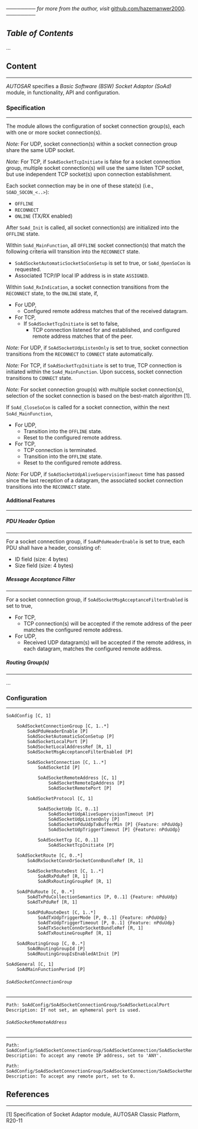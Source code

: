 ──────── *for more from the author, visit* [github.com/hazemanwer2000](https://github.com/hazemanwer2000). ────────
## *Table of Contents*
...
## Content
---
*AUTOSAR* specifies a *Basic Software (BSW) Socket Adaptor (SoAd)* module, in functionality, API and configuration.
### Specification
---
The module allows the configuration of socket connection group(s), each with one or more socket connection(s).

*Note:* For UDP, socket connection(s) within a socket connection group share the same UDP socket.

*Note:* For TCP, if `SoAdSocketTcpInitiate` is false for a socket connection group, multiple socket connection(s) will use the same listen TCP socket, but use independent TCP socket(s) upon connection establishment.

Each socket connection may be in one of these state(s) (i.e., `SOAD_SOCON_<..>`):
* `OFFLINE`
* `RECONNECT`
* `ONLINE` (TX/RX enabled)

After `SoAd_Init` is called, all socket connection(s) are initialized into the `OFFLINE` state.

Within `SoAd_MainFunction`, all `OFFLINE` socket connection(s) that match the following criteria will transition into the `RECONNECT` state.
* `SoAdSocketAutomaticSocketSoConSetup` is set to true, or `SoAd_OpenSoCon` is requested.
* Associated TCP/IP local IP address is in state `ASSIGNED`.

Within `SoAd_RxIndication`, a socket connection transitions from the `RECONNECT` state, to the `ONLINE` state, if,
* For UDP,
	* Configured remote address matches that of the received datagram.
* For TCP,
	* If `SoAdSocketTcpInitiate` is set to false,
		* TCP connection listened for and established, and configured remote address matches that of the peer.

*Note:* For UDP, if `SoAdSocketUdpListenOnly` is set to true, socket connection transitions from the `RECONNECT` to `CONNECT` state automatically.

*Note:* For TCP, if `SoAdSocketTcpInitiate` is set to true, TCP connection is initiated within the `SoAd_MainFunction`. Upon success, socket connection transitions to `CONNECT` state. 

*Note:* For socket connection group(s) with multiple socket connection(s), selection of the socket connection is based on the best-match algorithm [1].

If `SoAd_CloseSoCon` is called for a socket connection, within the next `SoAd_MainFunction`,
* For UDP,
	* Transition into the `OFFLINE` state.
	* Reset to the configured remote address.
* For TCP,
	* TCP connection is terminated.
	* Transition into the `OFFLINE` state.
	* Reset to the configured remote address.

*Note:* For UDP, if `SoAdSocketUdpAliveSupervisionTimeout` time has passed since the last reception of a datagram, the associated socket connection transitions into the `RECONNECT` state.
#### Additional Features
---
##### PDU Header Option
---
For a socket connection group, if `SoAdPduHeaderEnable` is set to true, each PDU shall have a header, consisting of:
* ID field (size: 4 bytes)
* Size field (size: 4 bytes)
##### Message Acceptance Filter
---
For a socket connection group, if `SoAdSocketMsgAcceptanceFilterEnabled` is set to true,
* For TCP,
	* TCP connection(s) will be accepted if the remote address of the peer matches the configured remote address.
* For UDP,
	* Received UDP datagram(s) will be accepted if the remote address, in each datagram, matches the configured remote address.
##### Routing Group(s)
---
...
### Configuration
---
```
SoAdConfig [C, 1]

	SoAdSocketConnectionGroup [C, 1..*]
		SoAdPduHeaderEnable [P]
		SoAdSocketAutomaticSoConSetup [P]
		SoAdSocketLocalPort [P]
		SoAdSocketLocalAddressRef [R, 1]
		SoAdSocketMsgAcceptanceFilterEnabled [P]

		SoAdSocketConnection [C, 1..*]
			SoAdSocketId [P]

			SoAdSocketRemoteAddress [C, 1]
				SoAdSocketRemoteIpAddress [P]
				SoAdSocketRemotePort [P]

		SoAdSocketProtocol [C, 1]

			SoAdSocketUdp [C, 0..1]
				SoAdSocketUdpAliveSupervisionTimeout [P]
				SoAdSocketUdpListenOnly [P]
				SoAdSocketnPduUdpTxBufferMin [P] {Feature: nPduUdp}
				SoAdSocketUdpTriggerTimeout [P] {Feature: nPduUdp}

			SoAdSocketTcp [C, 0..1]
				SoAdSocketTcpInitiate [P]

	SoAdSocketRoute [C, 0..*]
		SoAdRxSocketConnOrSocketConnBundleRef [R, 1]

		SoAdSocketRouteDest [C, 1..*]
			SoAdRxPduRef [R, 1]
			SoAdRxRoutingGroupRef [R, 1]

	SoAdPduRoute [C, 0..*]
		SoAdTxPduCollectionSemantics [P, 0..1] {Feature: nPduUdp}
		SoAdTxPduRef [R, 1]

		SoAdPduRouteDest [C, 1..*]
			SoAdTxUdpTriggerMode [P, 0..1] {Feature: nPduUdp}
			SoAdTxUdpTriggerTimeout [P, 0..1] {Feature: nPduUdp}
			SoAdTxSocketConnOrSocketBundleRef [R, 1]
			SoAdTxRoutineGroupRef [R, 1]

	SoAdRoutingGroup [C, 0..*]
		SoAdRoutingGroupId [P]
		SoAdRoutingGroupIsEnabledAtInit [P]

SoAdGeneral [C, 1]
	SoAdMainFunctionPeriod [P]
```
###### `SoAdSocketConnectionGroup`
---
```
Path: SoAdConfig/SoAdSocketConnectionGroup/SoAdSocketLocalPort
Description: If not set, an ephemeral port is used.
```
###### `SoAdSocketRemoteAddress`
---
```
Path: SoAdConfig/SoAdSocketConnectionGroup/SoAdSocketConnection/SoAdSocketRemoteAddress/SoAdSocketRemoteIpAddress
Description: To accept any remote IP address, set to 'ANY'.
```

```
Path: SoAdConfig/SoAdSocketConnectionGroup/SoAdSocketConnection/SoAdSocketRemoteAddress/SoAdSocketRemotePort
Description: To accept any remote port, set to 0.
```
## References
---
[1] Specification of Socket Adaptor module, AUTOSAR Classic Platform, R20-11